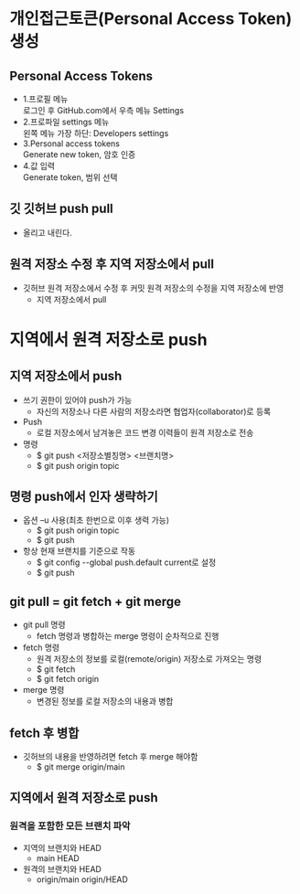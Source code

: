 # 개인접근토큰(Personal Access Token) 생성
## Personal Access Tokens
- 1.프로필 메뉴   
    로그인 후 GitHub.com에서 우측 메뉴 Settings
- 2.프로파일 settings 메뉴   
    왼쪽 메뉴 가장 하단: Developers settings
- 3.Personal access tokens  
    Generate new token,  암호 인증
- 4.값 입력   
    Generate token,
    범위 선택
## 깃 깃허브 push pull
- 올리고 내린다.

## 원격 저장소 수정 후 지역 저장소에서 pull
- 깃허브 원격 저장소에서 수정 후 커밋
원격 저장소의 수정을 지역 저장소에 반영
    - 지역 저장소에서 pull

# 지역에서 원격 저장소로 push

## 지역 저장소에서 push
- 쓰기 권한이 있어야 push가 가능
    - 자신의 저장소나 다른 사람의 저장소라면 협업자(collaborator)로 등록
- Push
    -  로컬 저장소에서 남겨놓은 코드 변경  이력들이 원격 저장소로 전송
- 명령
    - $ git push <저장소별칭명> <브랜치명>
    - $ git push origin topic

## 명령 push에서 인자 생략하기
- 옵션 –u 사용(최초 한번으로 이후 생력 가능)
    - $ git push origin topic
    - $ git push
- 항상 현재 브랜치를 기준으로 작동
    - $ git config --global push.default current로 설정
    - $ git push

## git pull = git fetch + git merge
- git pull 명령
    - fetch 명령과 병합하는 merge 명령이 순차적으로 진행
- fetch 명령
    - 원격 저장소의 정보를 로컬(remote/origin) 저장소로 가져오는 명령
    - $ git fetch <remote>
    -  $ git fetch origin
- merge 명령
    - 변경된 정보를 로컬 저장소의 내용과 병합

## fetch 후 병합
- 깃허브의 내용을 반영하려면 fetch 후 merge 해야함
    - $ git merge origin/main

## 지역에서 원격 저장소로 push
###  원격을 포함한 모든 브랜치 파악
- 지역의 브랜치와 HEAD
    - main HEAD
- 원격의 브랜치와 HEAD
    - origin/main origin/HEAD
